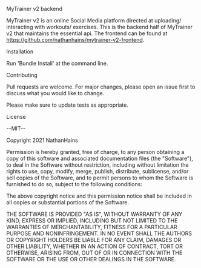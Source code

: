 MyTrainer v2 backend

MyTrainer v2 is an online Social Media platform directed at uploading/ interacting with workouts/ exercises. This is the backend half of MyTrainer v2 that maintains the essential api. The frontend can be found at https://github.com/nathanhains/mytrainer-v2-frontend.

Installation

Run 'Bundle Install' at the command line.

Contributing

Pull requests are welcome. For major changes, please open an issue first to discuss what you would like to change.

Please make sure to update tests as appropriate.

License

--MIT--

Copyright 2021 NathanHains

Permission is hereby granted, free of charge, to any person obtaining a copy of this software and associated documentation files (the "Software"), to deal in the Software without restriction, including without limitation the rights to use, copy, modify, merge, publish, distribute, sublicense, and/or sell copies of the Software, and to permit persons to whom the Software is furnished to do so, subject to the following conditions:

The above copyright notice and this permission notice shall be included in all copies or substantial portions of the Software.

THE SOFTWARE IS PROVIDED "AS IS", WITHOUT WARRANTY OF ANY KIND, EXPRESS OR IMPLIED, INCLUDING BUT NOT LIMITED TO THE WARRANTIES OF MERCHANTABILITY, FITNESS FOR A PARTICULAR PURPOSE AND NONINFRINGEMENT. IN NO EVENT SHALL THE AUTHORS OR COPYRIGHT HOLDERS BE LIABLE FOR ANY CLAIM, DAMAGES OR OTHER LIABILITY, WHETHER IN AN ACTION OF CONTRACT, TORT OR OTHERWISE, ARISING FROM, OUT OF OR IN CONNECTION WITH THE SOFTWARE OR THE USE OR OTHER DEALINGS IN THE SOFTWARE.
